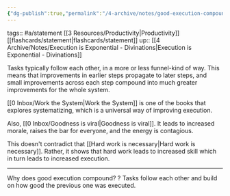 ```yaml
---
{"dg-publish":true,"permalink":"/4-archive/notes/good-execution-compounds/"}
---
```


tags:: #a/statement [[3 Resources/Productivity\|Productivity]] [[flashcards/statement\|flashcards/statement]]
up:: [[4 Archive/Notes/Execution is Exponential - Divinations\|Execution is Exponential - Divinations]]

Tasks typically follow each other, in a more or less funnel-kind of way. This means that improvements in earlier steps propagate to later steps, and small improvements across each step compound into much greater improvements for the whole system.

[[0 Inbox/Work the System\|Work the System]] is one of the books that explores systematizing, which is a universal way of improving execution.

Also, [[0 Inbox/Goodness is viral\|Goodness is viral]]. It leads to increased morale, raises the bar for everyone, and the energy is contagious.

This doesn't contradict that [[Hard work is necessary\|Hard work is necessary]]. Rather, it shows that hard work leads to increased skill which in turn leads to increased execution.

---

Why does good execution compound?
?
Tasks follow each other and build on how good the previous one was executed.
<!--SR:!2022-11-01,15,270-->